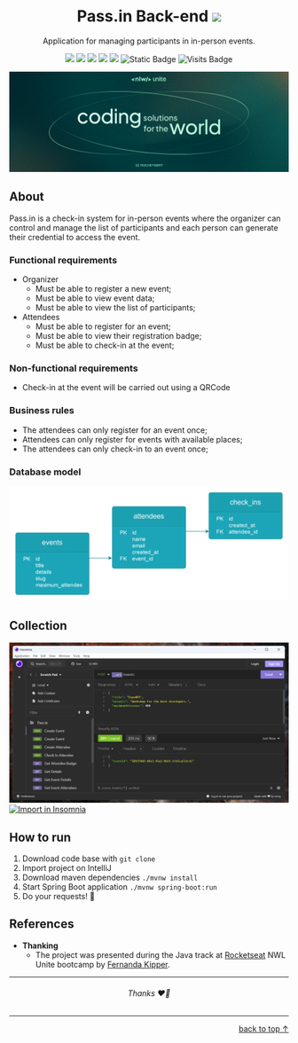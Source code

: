 <h1 align="center">
  <span id="pass-in">Pass.in</span> Back-end
  <img src="docs/insignia.ico" width="32">
</h1>

<p align="center">Application for managing participants in in-person events.</p>

<p align="center">
     <a alt="Java">
        <img src="https://img.shields.io/badge/Java-v17-blue.svg" />
    </a>
    <a alt="Spring Boot">
        <img src="https://img.shields.io/badge/Spring%20Boot-v3.0.4-brightgreen.svg" />
    </a>
    <a alt="Maven">
        <img src="https://img.shields.io/badge/Maven-v4.0.0-purple.svg" />
    </a>
    <a alt="HyperSQL ">
        <img src="https://img.shields.io/badge/HyperSQL-v2.7.1-darkblue.svg" />
    </a>
    <a alt="Lombok">
        <img src="https://img.shields.io/badge/Lombok-v1.18.30-red.svg">
    </a>
    <a alt="Flyway">
        <img alt="Static Badge" src="https://img.shields.io/badge/Flyway-v9.22.3-red?color=%23cc0000">
    </a>
    <a alt="Visits">
        <img src="https://badges.pufler.dev/visits/barreto/pass-in-backend" alt="Visits Badge" width="auto"/>
    </a>
</p>

![Coding solutions for the world](./docs/wallpaper.png)

## About

Pass.in is a check-in system for in-person events where the organizer can control and manage the list of participants
and each person can generate their credential to access the event.

### Functional requirements

- Organizer
    - Must be able to register a new event;
    - Must be able to view event data;
    - Must be able to view the list of participants;
- Attendees
    - Must be able to register for an event;
    - Must be able to view their registration badge;
    - Must be able to check-in at the event;

### Non-functional requirements

- Check-in at the event will be carried out using a QRCode

### Business rules

- The attendees can only register for an event once;
- Attendees can only register for events with available places;
- The attendees can only check-in to an event once;

### Database model
<p  align="center">
  <img src="./docs/dbmodel.svg" alt="Database model">
</p>

## Collection

[
![Collection preview.png](./docs/insomnia.png)
![Import in Insomnia](https://insomnia.rest/images/run.svg)
](./docs/collection)

## How to run

1. Download code base with `git clone`
2. Import project on IntelliJ
3. Download maven dependencies `./mvnw install`
4. Start Spring Boot application `./mvnw spring-boot:run`
5. Do your requests! 🎉

## References

- **Thanking**
    - The project was presented during the Java track at [Rocketseat](https://www.rocketseat.com.br/) NWL Unite bootcamp
      by [Fernanda Kipper](https://github.com/Fernanda-Kipper).

---
<h6 align="center">Thanks ❤️‍🔥</h6>

---

<p align="right"><a href="#pass-in">back to top ↑</a></p>